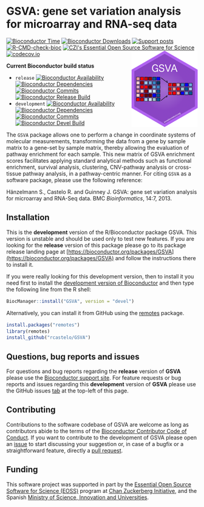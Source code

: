 # GSVA: gene set variation analysis for microarray and RNA-seq data

[![Bioconductor Time](https://bioconductor.org/shields/years-in-bioc/GSVA.svg)](https://bioconductor.org/packages/release/bioc/html/GSVA.html "How long has been GSVA in a release of Bioconductor")
[![Bioconductor Downloads](https://bioconductor.org/shields/downloads/release/GSVA.svg)](https://bioconductor.org/packages/stats/bioc/GSVA/ "Ranking by number of downloads. A lower number means the package is downloaded more frequently. Determined within a package type (software, experiment, annotation, workflow) and uses the number of distinct IPs for the last 12 months.")
[![Support posts](https://bioconductor.org/shields/posts/GSVA.svg)](https://support.bioconductor.org/t/GSVA/ "Support site activity on GSVA, last 6 months: answered posts/total posts.")
[![R-CMD-check-bioc](https://github.com/rcastelo/GSVA/workflows/R-CMD-check-bioc/badge.svg)](https://github.com/rcastelo/GSVA/actions?query=workflow%3AR-CMD-check-bioc)
[![CZI's Essential Open Source Software for Science](https://chanzuckerberg.github.io/open-science/badges/CZI-EOSS.svg)](https://czi.co/EOSS)
[![codecov.io](https://codecov.io/github/rcastelo/GSVA/coverage.svg?branch=devel)](https://app.codecov.io/github/rcastelo/GSVA?branch=devel)
<img align="right" src="https://raw.githubusercontent.com/Bioconductor/BiocStickers/master/GSVA/GSVA.png" height="200"/>


**Current Bioconductor build status**
- `release` [![Bioconductor Availability](https://bioconductor.org/shields/availability/release/GSVA.svg)](https://bioconductor.org/packages/release/bioc/html/GSVA.html#archives "Whether GSVA release is available on all platforms") 
[![Bioconductor Dependencies](https://bioconductor.org/shields/dependencies/release/GSVA.svg)](https://bioconductor.org/packages/release/bioc/html/GSVA.html#since "Number of recursive dependencies needed to install package")
[![Bioconductor Commits](https://bioconductor.org/shields/lastcommit/release/bioc/GSVA.svg)](https://bioconductor.org/checkResults/release/bioc-LATEST/GSVA "Time since last commit, possible values: today, < 1 week, < 1 month, < 3 months, since release, before release")
[![Bioconductor Release Build](https://bioconductor.org/shields/build/release/bioc/GSVA.svg)](https://bioconductor.org/checkResults/release/bioc-LATEST/GSVA/ "Bioconductor release build")
- `development` [![Bioconductor Availability](https://bioconductor.org/shields/availability/devel/GSVA.svg)](https://bioconductor.org/packages/devel/bioc/html/GSVA.html#archives "Whether GSVA devel is available on all platforms") 
[![Bioconductor Dependencies](https://bioconductor.org/shields/dependencies/devel/GSVA.svg)](https://bioconductor.org/packages/devel/bioc/html/GSVA.html#since "Number of recursive dependencies needed to install package")
[![Bioconductor Commits](https://bioconductor.org/shields/lastcommit/devel/bioc/GSVA.svg)](https://bioconductor.org/checkResults/devel/bioc-LATEST/GSVA "Time since last commit, possible values: today, < 1 week, < 1 month, < 3 months, since release, before release")
[![Bioconductor Devel Build](https://bioconductor.org/shields/build/devel/bioc/GSVA.svg)](https://bioconductor.org/checkResults/devel/bioc-LATEST/GSVA/ "Bioconductor devel build")

The `GSVA` package allows one to perform a change in coordinate systems of molecular measurements, transforming the data from a gene by sample matrix to a gene-set by sample matrix, thereby allowing the evaluation of pathway enrichment for each sample. This new matrix of GSVA enrichment scores facilitates applying standard analytical methods such as functional enrichment, survival analysis, clustering, CNV-pathway analysis or cross-tissue pathway analysis, in a pathway-centric manner. For citing `GSVA` as a software package, please use the following reference:

  H&auml;nzelmann S., Castelo R. and Guinney J. GSVA: gene set variation analysis for microarray and RNA-Seq data. BMC _Bioinformatics_, 14:7, 2013.

## Installation

This is the __development__ version of the R/Bioconductor package GSVA. This version is unstable and should be used only to test new features. If you are looking for the __release__ version of this package please go to its package release landing page at [https://bioconductor.org/packages/GSVA](https://bioconductor.org/packages/GSVA) and follow the instructions there to install it.

If you were really looking for this development version, then to install it you need first to install the [development version of Bioconductor](https://bioconductor.org/developers/how-to/useDevel) and then type the following line from the R shell:

```r
BiocManager::install("GSVA", version = "devel")
```

Alternatively, you can install it from GitHub using the [remotes](https://github.com/r-lib/remotes "remotes") package.

```r
install.packages("remotes")
library(remotes)
install_github("rcastelo/GSVA")
```

## Questions, bug reports and issues

For questions and bug reports regarding the __release__ version of **GSVA**
please use the [Bioconductor support site](https://support.bioconductor.org "Bioconductor support site").
For feature requests or bug reports and issues regarding this __development__ version of **GSVA**
please use the GitHub issues [tab](https://github.com/rcastelo/GSVA/issues) at the top-left of this page.

## Contributing

Contributions to the software codebase of GSVA are welcome as long as contributors abide to the
terms of the [Bioconductor Contributor Code of Conduct](https://bioconductor.org/about/code-of-conduct).
If you want to contribute to the development of GSVA please open an
[issue](https://github.com/rcastelo/GSVA/issues) to start discussing your suggestion or, in case of a
bugfix or a straightforward feature, directly a
[pull request](https://github.com/rcastelo/GSVA/pulls).

## Funding

This software project was supported in part by the
[Essential Open Source Software for Science (EOSS)](https://czi.co/EOSS)
program at
[Chan Zuckerberg Initiative](https://chanzuckerberg.com), and
the Spanish
[Ministry of Science, Innovation and Universities](https://www.ciencia.gob.es).
